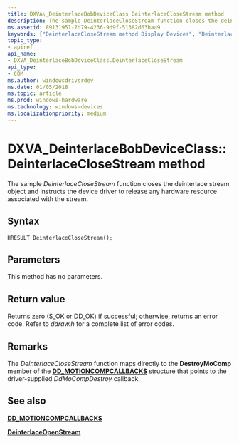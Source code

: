 ```yaml
---
title: DXVA\_DeinterlaceBobDeviceClass DeinterlaceCloseStream method
description: The sample DeinterlaceCloseStream function closes the deinterlace stream object and instructs the device driver to release any hardware resource associated with the stream.
ms.assetid: 89131951-7d79-4236-9d9f-51382d63baa9
keywords: ["DeinterlaceCloseStream method Display Devices", "DeinterlaceCloseStream method Display Devices , DXVA_DeinterlaceBobDeviceClass interface", "DXVA_DeinterlaceBobDeviceClass interface Display Devices , DeinterlaceCloseStream method"]
topic_type:
- apiref
api_name:
- DXVA_DeinterlaceBobDeviceClass.DeinterlaceCloseStream
api_type:
- COM
ms.author: windowsdriverdev
ms.date: 01/05/2018
ms.topic: article
ms.prod: windows-hardware
ms.technology: windows-devices
ms.localizationpriority: medium
---
```


# DXVA\_DeinterlaceBobDeviceClass::DeinterlaceCloseStream method


The sample *DeinterlaceCloseStream* function closes the deinterlace stream object and instructs the device driver to release any hardware resource associated with the stream.

Syntax
------

```ManagedCPlusPlus
HRESULT DeinterlaceCloseStream();
```

Parameters
----------

This method has no parameters.

Return value
------------

Returns zero (S\_OK or DD\_OK) if successful; otherwise, returns an error code. Refer to *ddraw.h* for a complete list of error codes.

Remarks
-------

The *DeinterlaceCloseStream* function maps directly to the **DestroyMoComp** member of the [**DD\_MOTIONCOMPCALLBACKS**](https://msdn.microsoft.com/library/windows/hardware/ff551660) structure that points to the driver-supplied *DdMoCompDestroy* callback.

## <span id="see_also"></span>See also


[**DD\_MOTIONCOMPCALLBACKS**](https://msdn.microsoft.com/library/windows/hardware/ff551660)

[**DeinterlaceOpenStream**](dxva-deinterlacebobdeviceclass-deinterlaceopenstream.md)

 

 







